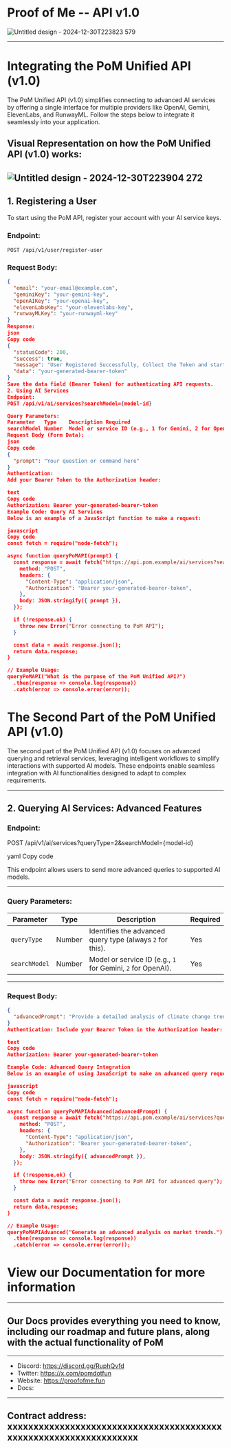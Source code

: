 # Proof of Me -- API v1.0
![Untitled design - 2024-12-30T223823 579](https://github.com/user-attachments/assets/3a278159-8ca8-4e7a-b44e-59e3c4047fbf)

---

# Integrating the PoM Unified API (v1.0)

The PoM Unified API (v1.0) simplifies connecting to advanced AI services by offering a single interface for multiple providers like OpenAI, Gemini, ElevenLabs, and RunwayML. Follow the steps below to integrate it seamlessly into your application.

## Visual Representation on how the PoM Unified API (v1.0) works: 

![Untitled design - 2024-12-30T223904 272](https://github.com/user-attachments/assets/05d48802-0378-4b92-8e87-e2bc5c2282b7)
---

## 1. Registering a User

To start using the PoM API, register your account with your AI service keys.

### **Endpoint:**
`POST /api/v1/user/register-user`

### **Request Body:**
```json
{
  "email": "your-email@example.com",
  "geminiKey": "your-gemini-key",
  "openAIKey": "your-openai-key",
  "elevenLabsKey": "your-elevenlabs-key",
  "runwayMLKey": "your-runwayml-key"
}
Response:
json
Copy code
{
  "statusCode": 200,
  "success": true,
  "message": "User Registered Successfully, Collect the Token and start playing!",
  "data": "your-generated-bearer-token"
}
Save the data field (Bearer Token) for authenticating API requests.
2. Using AI Services
Endpoint:
POST /api/v1/ai/services?searchModel={model-id}

Query Parameters:
Parameter	Type	Description	Required
searchModel	Number	Model or service ID (e.g., 1 for Gemini, 2 for OpenAI, etc.)	Yes
Request Body (Form Data):
json
Copy code
{
  "prompt": "Your question or command here"
}
Authentication:
Add your Bearer Token to the Authorization header:

text
Copy code
Authorization: Bearer your-generated-bearer-token
Example Code: Query AI Services
Below is an example of a JavaScript function to make a request:

javascript
Copy code
const fetch = require("node-fetch");

async function queryPoMAPI(prompt) {
  const response = await fetch("https://api.pom.example/ai/services?searchModel=4", {
    method: "POST",
    headers: {
      "Content-Type": "application/json",
      "Authorization": "Bearer your-generated-bearer-token",
    },
    body: JSON.stringify({ prompt }),
  });

  if (!response.ok) {
    throw new Error("Error connecting to PoM API");
  }

  const data = await response.json();
  return data.response;
}

// Example Usage:
queryPoMAPI("What is the purpose of the PoM Unified API?")
  .then(response => console.log(response))
  .catch(error => console.error(error));

```

# The Second Part of the PoM Unified API (v1.0)

The second part of the PoM Unified API (v1.0) focuses on advanced querying and retrieval services, leveraging intelligent workflows to simplify interactions with supported AI models. These endpoints enable seamless integration with AI functionalities designed to adapt to complex requirements.

---

## 2. Querying AI Services: Advanced Features

### Endpoint:
POST /api/v1/ai/services?queryType=2&searchModel={model-id}

yaml
Copy code

This endpoint allows users to send more advanced queries to supported AI models.

---

### Query Parameters:

| Parameter       | Type   | Description                                                   | Required |
|------------------|--------|---------------------------------------------------------------|----------|
| `queryType`      | Number | Identifies the advanced query type (always `2` for this).     | Yes      |
| `searchModel`    | Number | Model or service ID (e.g., `1` for Gemini, `2` for OpenAI).   | Yes      |

---

### Request Body:

```json
{
  "advancedPrompt": "Provide a detailed analysis of climate change trends using AI insights."
}
Authentication: Include your Bearer Token in the Authorization header:

text
Copy code
Authorization: Bearer your-generated-bearer-token

Example Code: Advanced Query Integration
Below is an example of using JavaScript to make an advanced query request:

javascript
Copy code
const fetch = require("node-fetch");

async function queryPoMAPIAdvanced(advancedPrompt) {
  const response = await fetch("https://api.pom.example/ai/services?queryType=2&searchModel=23", {
    method: "POST",
    headers: {
      "Content-Type": "application/json",
      "Authorization": "Bearer your-generated-bearer-token",
    },
    body: JSON.stringify({ advancedPrompt }),
  });

  if (!response.ok) {
    throw new Error("Error connecting to PoM API for advanced query");
  }

  const data = await response.json();
  return data.response;
}

// Example Usage:
queryPoMAPIAdvanced("Generate an advanced analysis on market trends.")
  .then(response => console.log(response))
  .catch(error => console.error(error));
```
# View our Documentation for more information

---

## Our Docs provides everything you need to know, including our roadmap and future plans, along with the actual functionality of PoM

---

- Discord: https://discord.gg/RuphQvfd
- Twitter: https://x.com/pomdotfun
- Website: https://proofofme.fun
- Docs: 

---

## Contract address: xxxxxxxxxxxxxxxxxxxxxxxxxxxxxxxxxxxxxxxxxxxxxxxxxxxxxxxxxxxxxxxxxx
